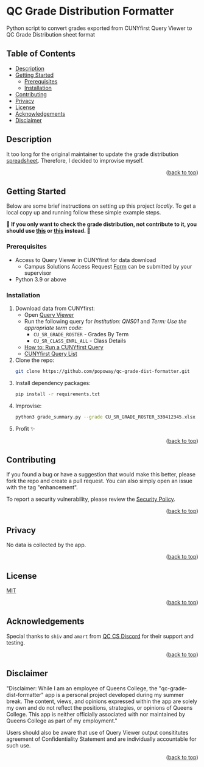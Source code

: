 <a name="readme-top"></a>

# QC Grade Distribution Formatter

Python script to convert grades exported from CUNYfirst Query Viewer to QC Grade Distribution sheet format

## Table of Contents
<a name="readme-toc"></a>
- [Description](#description)
- [Getting Started](#getting-started)
  - [Prerequisites](#prerequisites)
  - [Installation](#installation)
- [Contributing](#contributing)
- [Privacy](#privacy)
- [License](#license)
- [Acknowledgements](#acknowledgements)
- [Disclaimer](#disclaimer)

## Description

It too long for the original maintainer to update the grade distribution [spreadsheet](https://docs.google.com/spreadsheets/d/1mS6khEB6m8cPNenNvY9Tg6bJ6YkmcvCI/edit?gid=1942445276#gid=1942445276). Therefore, I decided to improvise myself.

<p align="right">(<a href="#readme-top">back to top</a>)</p>

## Getting Started

Below are some brief instructions on setting up this project *locally*. To get a local copy up and running follow these simple example steps.

**🛑 If you only want to check the grade distribution, not contribute to it, you should use [this](https://docs.google.com/spreadsheets/d/1mS6khEB6m8cPNenNvY9Tg6bJ6YkmcvCI/edit?gid=1942445276#gid=1942445276) or [this](https://qc-prof-stat.web.app/) instead. 🛑**

### Prerequisites

* Access to Query Viewer in CUNYfirst for data download
    - Campus Solutions Access Request [Form](https://www.cuny.edu/about/administration/offices/cis/information-security/cunyfirst-peoplesoft-security/) can be submitted by your supervisor
* Python 3.9 or above

### Installation

1. Download data from CUNYfirst:
    - Open [Query Viewer](https://home.cunyfirst.cuny.edu/)
    - Run the following query for _Institution: QNS01_ and _Term: Use the appropriate term code_:
        - `CU_SR_GRADE_ROSTER` - Grades By Term
        - `CU_SR_CLASS_ENRL_ALL` - Class Details
    - [How to: Run a CUNYfirst Query](https://employees.brooklyn.edu/base/how-to-run-a-cunyfirst-query/)
    - [CUNYfirst Query List](https://www.cs.qc.cuny.edu/CUNYfirst/QCCV_queries.pdf)
2. Clone the repo:
   ```sh
   git clone https://github.com/popoway/qc-grade-dist-formatter.git
   ```
3. Install dependency packages:
   ```sh
   pip install -r requirements.txt
   ```
4. Improvise:
   ```sh
   python3 grade_summary.py --grade CU_SR_GRADE_ROSTER_339412345.xlsx --details CU_SR_CLASS_ENRL_ALL_126512345.xlsx --term SP24
   ```
4. Profit ✨

<p align="right">(<a href="#readme-top">back to top</a>)</p>

## Contributing

If you found a bug or have a suggestion that would make this better, please fork the repo and create a pull request. You can also simply open an issue with the tag "enhancement".  

To report a security vulnerability, please review the [Security Policy](https://github.com/popoway/qc-grade-dist-formatter/blob/main/SECURITY.md).

<p align="right">(<a href="#readme-top">back to top</a>)</p>

## Privacy

No data is collected by the app.

<p align="right">(<a href="#readme-top">back to top</a>)</p>

## License

[MIT](https://popoway.mit-license.org/)

<p align="right">(<a href="#readme-top">back to top</a>)</p>

## Acknowledgements

Special thanks to `shiv` and `amart` from [QC CS Discord](https://discord.gg/b4kfsBkDnP) for their support and testing.

<p align="right">(<a href="#readme-top">back to top</a>)</p>

## Disclaimer

"Disclaimer: While I am an employee of Queens College, the "qc-grade-dist-formatter" app is a personal project developed during my summer break. The content, views, and opinions expressed within the app are solely my own and do not reflect the positions, strategies, or opinions of Queens College. This app is neither officially associated with nor maintained by Queens College as part of my employment."

Users should also be aware that use of Query Viewer output consititutes agreement of Confidentiality Statement and are individually accountable for such use.

<p align="right">(<a href="#readme-top">back to top</a>)</p>

